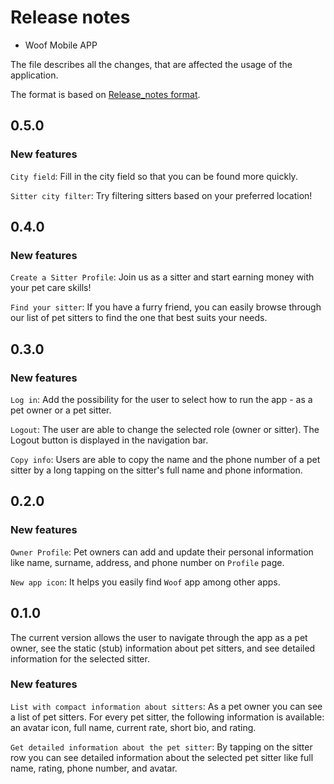 # Release notes

- Woof Mobile APP

The file describes all the changes, that are affected the usage of the application.

The format is based on [Release_notes format](https://github.com/ios-course/ironfoudation-team-project/wiki/Release_notes-format).

## 0.5.0

### New features

`City field`: Fill in the city field so that you can be found more quickly.

`Sitter city filter`: Try filtering sitters based on your preferred location!

## 0.4.0

### New features

`Create a Sitter Profile`: Join us as a sitter and start earning money with your pet care skills!
 
`Find your sitter`: If you have a furry friend, you can easily browse through our list of  pet sitters to find the one that best suits your needs.

## 0.3.0

### New features

`Log in`: Add the possibility for the user to select how to run the app - as a pet owner or a pet sitter.

`Logout`: The user are able to change the selected role (owner or sitter). The Logout button is displayed in the navigation bar.

`Copy info`: Users are able to copy the name and the phone number of a pet sitter by a long tapping on the sitter's full name and phone information.


## 0.2.0

### New features

`Owner Profile`: Pet owners can add and update their personal information like name, surname, address, and phone number on `Profile` page.

`New app icon`: It helps you easily find `Woof` app among other apps.


## 0.1.0

The current version allows the user to navigate through the app as a pet owner, see the static (stub) information about pet sitters, and see detailed information for the selected sitter.

### New features
`List with compact information about sitters`: As a pet owner you can see a list of pet sitters. For every pet sitter, the following information is available: an avatar icon, full name, current rate, short bio, and rating.

`Get detailed information about the pet sitter`: By tapping on the sitter row you can see detailed information about the selected pet sitter like full name, rating, phone number, and avatar.
